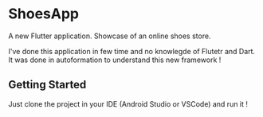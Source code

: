 # ShoesApp

A new Flutter application. Showcase of an online shoes store.

I've done this application in few time and no knowlegde of Flutetr and Dart. It was done in autoformation to understand this new framework !

## Getting Started

Just clone the project in your IDE (Android Studio or VSCode) and run it !
